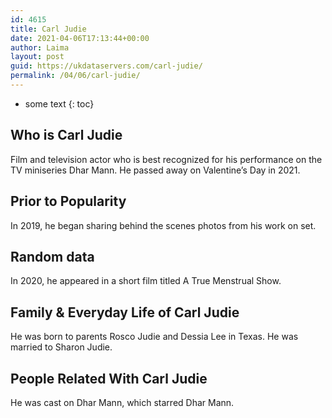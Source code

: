 ```yaml
---
id: 4615
title: Carl Judie
date: 2021-04-06T17:13:44+00:00
author: Laima
layout: post
guid: https://ukdataservers.com/carl-judie/
permalink: /04/06/carl-judie/
---
```


* some text
{: toc}


## Who is Carl Judie
                  
                  
                  
Film and television actor who is best recognized for his performance on the TV miniseries Dhar Mann. He passed away on Valentine&#8217;s Day in 2021.
                  
              
            
              
            
                
                
                
## Prior to Popularity
                  
                  
                  
In 2019, he began sharing behind the scenes photos from his work on set. 
                  
              
            
              
            
                
                
                
## Random data
                  
                  
                  
In 2020, he appeared in a short film titled A True Menstrual Show. 
                  
              
            
              
            
                
                
                
## Family & Everyday Life of Carl Judie
                  
                  
                  
He was born to parents Rosco Judie and Dessia Lee in Texas. He was married to Sharon Judie.
                  
              
            
              
            
                
                
                
## People Related With Carl Judie
                  
                  
                  
He was cast on Dhar Mann, which starred Dhar Mann. 
                  
              
            
              
            
                
              
            
              
              
            
            
              
            
          
          
          